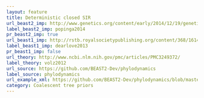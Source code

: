 ```yaml
---
layout: feature
title: Deterministic closed SIR
url_beast2_imp: http://www.genetics.org/content/early/2014/12/19/genetics.114.172791.abstract
label_beast2_imp: popinga2014
pr_beast2_imp: true
url_beast1_imp: http://rstb.royalsocietypublishing.org/content/368/1614/20120314.long
label_beast1_imp: dearlove2013
pr_beast1_imp: false
url_theory: http://www.ncbi.nlm.nih.gov/pmc/articles/PMC3249372/
label_theory: volz2012
url_source: https://github.com/BEAST2-Dev/phylodynamics
label_source: phylodynamics
url_example_xml: https://github.com/BEAST2-Dev/phylodynamics/blob/master/examples/coalSIR/DeterCoalSIR_HIVcluster1.xml
category: Coalescent tree priors
---
```

